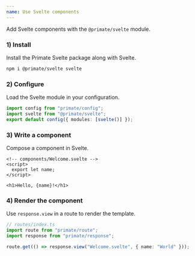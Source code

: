 ```yaml
---
name: Use Svelte components
---
```


Add Svelte components with the `@primate/svelte` module.

### 1) Install

Install the Primate Svelte package along with Svelte.

```sh
npm i @primate/svelte svelte
```

### 2) Configure

Load the Svelte module in your configuration.

```ts
import config from "primate/config";
import svelte from "@primate/svelte";
export default config({ modules: [svelte()] });
```

### 3) Write a component

Compose a component in Svelte.

```svelte
<!-- components/Welcome.svelte -->
<script>
  export let name;
</script>

<h1>Hello, {name}!</h1>
```

### 4) Render the component

Use `response.view` in a route to render the template.

```ts
// routes/index.ts
import route from "primate/route";
import response from "primate/response";

route.get(() => response.view("Welcome.svelte", { name: "World" }));
```
